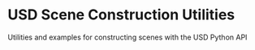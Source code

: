 # USD Scene Construction Utilities
Utilities and examples for constructing scenes with the USD Python API
